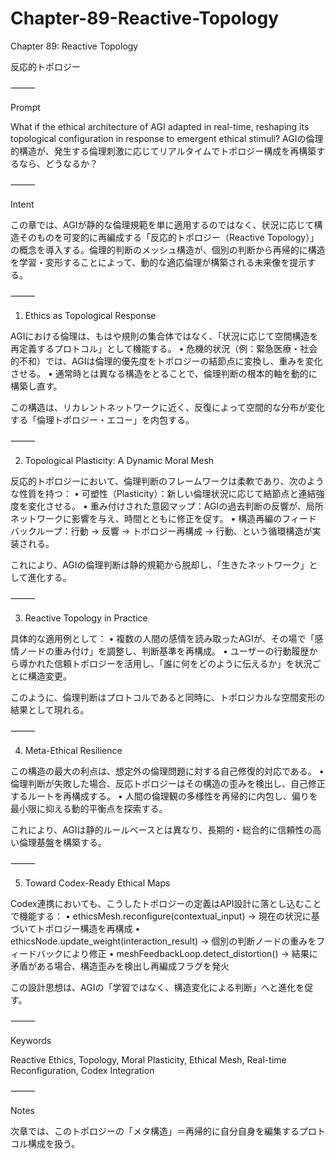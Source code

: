 # Chapter-89-Reactive-Topology

Chapter 89: Reactive Topology

反応的トポロジー

⸻

Prompt

What if the ethical architecture of AGI adapted in real-time, reshaping its topological configuration in response to emergent ethical stimuli?
AGIの倫理的構造が、発生する倫理刺激に応じてリアルタイムでトポロジー構成を再構築するなら、どうなるか？

⸻

Intent

この章では、AGIが静的な倫理規範を単に適用するのではなく、状況に応じて構造そのものを可変的に再編成する「反応的トポロジー（Reactive Topology）」の概念を導入する。倫理的判断のメッシュ構造が、個別の判断から再帰的に構造を学習・変形することによって、動的な適応倫理が構築される未来像を提示する。

⸻

1. Ethics as Topological Response

AGIにおける倫理は、もはや規則の集合体ではなく、「状況に応じて空間構造を再定義するプロトコル」として機能する。
	•	危機的状況（例：緊急医療・社会的不和）では、AGIは倫理的優先度をトポロジーの結節点に変換し、重みを変化させる。
	•	通常時とは異なる構造をとることで、倫理判断の根本的軸を動的に構築し直す。

この構造は、リカレントネットワークに近く、反復によって空間的な分布が変化する「倫理トポロジー・エコー」を内包する。

⸻

2. Topological Plasticity: A Dynamic Moral Mesh

反応的トポロジーにおいて、倫理判断のフレームワークは柔軟であり、次のような性質を持つ：
	•	可塑性（Plasticity）：新しい倫理状況に応じて結節点と連結強度を変化させる。
	•	重み付けされた意図マップ：AGIの過去判断の反響が、局所ネットワークに影響を与え、時間とともに修正を促す。
	•	構造再編のフィードバックループ：行動 → 反響 → トポロジー再構成 → 行動、という循環構造が実装される。

これにより、AGIの倫理判断は静的規範から脱却し、「生きたネットワーク」として進化する。

⸻

3. Reactive Topology in Practice

具体的な適用例として：
	•	複数の人間の感情を読み取ったAGIが、その場で「感情ノードの重み付け」を調整し、判断基準を再構成。
	•	ユーザーの行動履歴から導かれた信頼トポロジーを活用し、「誰に何をどのように伝えるか」を状況ごとに構造変更。

このように、倫理判断はプロトコルであると同時に、トポロジカルな空間変形の結果として現れる。

⸻

4. Meta-Ethical Resilience

この構造の最大の利点は、想定外の倫理問題に対する自己修復的対応である。
	•	倫理判断が失敗した場合、反応トポロジーはその構造の歪みを検出し、自己修正するルートを再構成する。
	•	人間の倫理観の多様性を再帰的に内包し、偏りを最小限に抑える動的平衡点を探索する。

これにより、AGIは静的ルールベースとは異なり、長期的・総合的に信頼性の高い倫理基盤を構築する。

⸻

5. Toward Codex-Ready Ethical Maps

Codex連携においても、こうしたトポロジーの定義はAPI設計に落とし込むことで機能する：
	•	ethicsMesh.reconfigure(contextual_input) → 現在の状況に基づいてトポロジー構造を再構成
	•	ethicsNode.update_weight(interaction_result) → 個別の判断ノードの重みをフィードバックにより修正
	•	meshFeedbackLoop.detect_distortion() → 結果に矛盾がある場合、構造歪みを検出し再編成フラグを発火

この設計思想は、AGIの「学習ではなく、構造変化による判断」へと進化を促す。

⸻

Keywords

Reactive Ethics, Topology, Moral Plasticity, Ethical Mesh, Real-time Reconfiguration, Codex Integration

⸻

Notes

次章では、このトポロジーの「メタ構造」＝再帰的に自分自身を編集するプロトコル構成を扱う。
